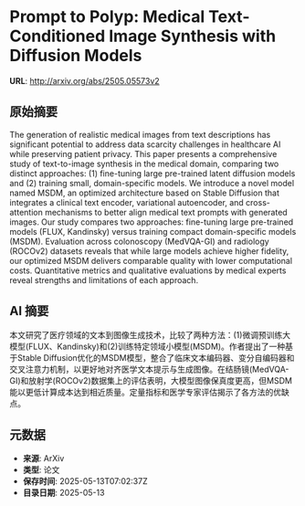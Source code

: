 # Prompt to Polyp: Medical Text-Conditioned Image Synthesis with Diffusion Models

**URL**: http://arxiv.org/abs/2505.05573v2

## 原始摘要

The generation of realistic medical images from text descriptions has
significant potential to address data scarcity challenges in healthcare AI
while preserving patient privacy. This paper presents a comprehensive study of
text-to-image synthesis in the medical domain, comparing two distinct
approaches: (1) fine-tuning large pre-trained latent diffusion models and (2)
training small, domain-specific models. We introduce a novel model named MSDM,
an optimized architecture based on Stable Diffusion that integrates a clinical
text encoder, variational autoencoder, and cross-attention mechanisms to better
align medical text prompts with generated images. Our study compares two
approaches: fine-tuning large pre-trained models (FLUX, Kandinsky) versus
training compact domain-specific models (MSDM). Evaluation across colonoscopy
(MedVQA-GI) and radiology (ROCOv2) datasets reveals that while large models
achieve higher fidelity, our optimized MSDM delivers comparable quality with
lower computational costs. Quantitative metrics and qualitative evaluations by
medical experts reveal strengths and limitations of each approach.


## AI 摘要

本文研究了医疗领域的文本到图像生成技术，比较了两种方法：(1)微调预训练大模型(FLUX、Kandinsky)和(2)训练特定领域小模型(MSDM)。作者提出了一种基于Stable Diffusion优化的MSDM模型，整合了临床文本编码器、变分自编码器和交叉注意力机制，以更好地对齐医学文本提示与生成图像。在结肠镜(MedVQA-GI)和放射学(ROCOv2)数据集上的评估表明，大模型图像保真度更高，但MSDM能以更低计算成本达到相近质量。定量指标和医学专家评估揭示了各方法的优缺点。

## 元数据

- **来源**: ArXiv
- **类型**: 论文
- **保存时间**: 2025-05-13T07:02:37Z
- **目录日期**: 2025-05-13
